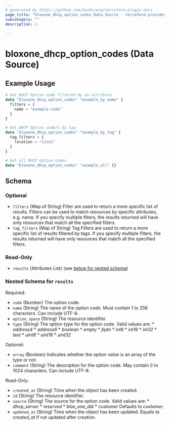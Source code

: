 ```yaml
---
# generated by https://github.com/hashicorp/terraform-plugin-docs
page_title: "bloxone_dhcp_option_codes Data Source - terraform-provider-bloxone"
subcategory: ""
description: |-
  
---
```


# bloxone_dhcp_option_codes (Data Source)



## Example Usage

```terraform
# Get DHCP Option code filtered by an attribute
data "bloxone_dhcp_option_codes" "example_by_name" {
  filters = {
    name = "example-code"
  }
}

# Get DHCP Option code/s by tag
data "bloxone_dhcp_option_codes" "example_by_tag" {
  tag_filters = {
    location = "site1"
  }
}

# Get all DHCP Option codes
data "bloxone_dhcp_option_codes" "example_all" {}
```

<!-- schema generated by tfplugindocs -->
## Schema

### Optional

- `filters` (Map of String) Filter are used to return a more specific list of results. Filters can be used to match resources by specific attributes, e.g. name. If you specify multiple filters, the results returned will have only resources that match all the specified filters.
- `tag_filters` (Map of String) Tag Filters are used to return a more specific list of results filtered by tags. If you specify multiple filters, the results returned will have only resources that match all the specified filters.

### Read-Only

- `results` (Attributes List) (see [below for nested schema](#nestedatt--results))

<a id="nestedatt--results"></a>
### Nested Schema for `results`

Required:

- `code` (Number) The option code.
- `name` (String) The name of the option code. Must contain 1 to 256 characters. Can include UTF-8.
- `option_space` (String) The resource identifier.
- `type` (String) The option type for the option code.  Valid values are: * _address4_ * _address6_ * _boolean_ * _empty_ * _fqdn_ * _int8_ * _int16_ * _int32_ * _text_ * _uint8_ * _uint16_ * _uint32_

Optional:

- `array` (Boolean) Indicates whether the option value is an array of the type or not.
- `comment` (String) The description for the option code. May contain 0 to 1024 characters. Can include UTF-8.

Read-Only:

- `created_at` (String) Time when the object has been created.
- `id` (String) The resource identifier.
- `source` (String) The source for the option code.  Valid values are:  * _dhcp_server_  * _reserved_  * _blox_one_ddi_  * _customer_  Defaults to _customer_.
- `updated_at` (String) Time when the object has been updated. Equals to _created_at_ if not updated after creation.
